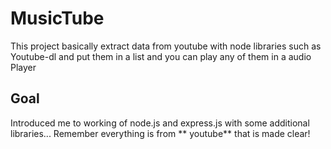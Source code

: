 # MusicTube

This project basically extract data from youtube with node libraries such as Youtube-dl and put them in a list and you can play any of them in a audio Player

## Goal
Introduced me to working of node.js and express.js with some additional libraries... Remember everything is from ** youtube** that is made clear!
